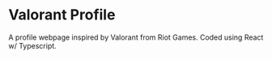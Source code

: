 # Valorant Profile

A profile webpage inspired by Valorant from Riot Games. Coded using React w/ Typescript. 
